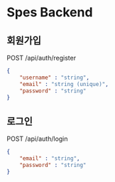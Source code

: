 Spes Backend
===
## 회원가입
POST /api/auth/register  
```JSON
{
    "username" : "string",
    "email" : "string (unique)",
    "password" : "string"
}
```

## 로그인
POST /api/auth/login
```JSON
{
    "email" : "string",
    "password" : "string"
}
```